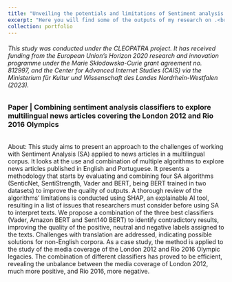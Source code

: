 ```yaml
---
title: "Unveiling the potentials and limitations of Sentiment analysis algorithms for studying news media"
excerpt: "Here you will find some of the outputs of my research on .<br/><br/><img src='/images/webarchive.png'>"
collection: portfolio
---
```

###### This study was conducted under the CLEOPATRA project. It has received funding from the European Union’s Horizon 2020 research and innovation programme under the Marie Skłodowska-Curie grant agreement no. 812997, and the Center for Advanced Internet Studies (CAIS) via the Ministerium für Kultur und Wissenschaft des Landes Nordrhein-Westfalen (2023).

### Paper | Combining sentiment analysis classifiers to explore multilingual news articles covering the London 2012 and Rio 2016 Olympics 
<br/>
About: This study aims to present an approach to the challenges of working with Sentiment Analysis (SA) applied to news articles in a multilingual corpus. It looks at the use and combination of multiple algorithms to explore news articles published in English and Portuguese. It presents a methodology that starts by evaluating and combining four SA algorithms (SenticNet, SentiStrength, Vader and BERT, being BERT trained in two datasets) to improve the quality of outputs. A thorough review of the algorithms’ limitations is conducted using SHAP, an explainable AI tool, resulting in a list of issues that researchers must consider before using SA to interpret texts. We propose a combination of the three best classifiers (Vader, Amazon BERT and Sent140 BERT) to identify contradictory results, improving the quality of the positive, neutral and negative labels assigned to the texts. Challenges with translation are addressed, indicating possible solutions for non-English corpora. As a case study, the method is applied to the study of the media coverage of the London 2012 and Rio 2016 Olympic legacies. The combination of different classifiers has proved to be efficient, revealing the unbalance between the media coverage of London 2012, much more positive, and Rio 2016, more negative.
<br/>

<object data="https://caiocmello.github.io/files/paper_sentiment.pdf" width="1000" height="1000" type='application/pdf'></object>

